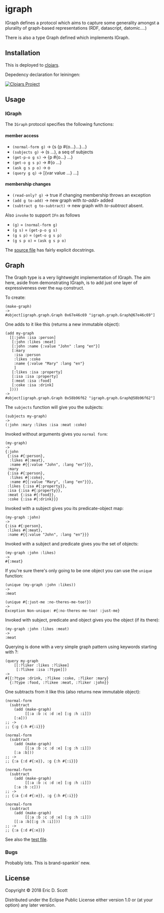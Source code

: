 # igraph

IGraph defines a protocol which aims to capture some generality amongst a 
plurality of graph-based representations (RDF, datascript, datomic....)

There is also a type Graph defined which implements IGraph.


## Installation

This is deployed to [clojars](https://clojars.org/ont-app/igraph).

Depedency declaration for leiningen:

[![Clojars Project](https://img.shields.io/clojars/v/ont-app/igraph.svg)](https://clojars.org/ont-app/igraph)

## Usage

### IGraph
The `IGraph` protocol specifies the following functions:
#### member access
- `(normal-form g)` -> {s {p #{o...}...}...}
- `(subjects g)` -> (s ...), a seq of subjects
- `(get-p-o g s)` -> {p #{o...} ...}
- `(get-o g s p)` -> #{o ...}
- `(ask g s p o)` ->  o
- `(query g q)` -> [{var value ...} ...]
#### membership changes
- `(read-only? g)` -> true if changing membership throws an exception
- `(add g to-add)` -> new graph with <i>to-add></i> added
- `(subtract g to-subtract)` -> new graph with <i>to-subtract</i> absent.

Also `invoke` to support `IFn` as follows
- `(g)` = `(normal-form g)`
- `(g s)` = `(get-p-o g s)`
- `(g s p)` = `(get-o g s p)`
- `(g s p o)` = `(ask g s p o)`

The [source file]([IGraph](https://github.com/ont-app/igraph/blob/master/src/igraph/core.clj)) has fairly explicit docstrings.

## Graph

The Graph type is a very lightweight implementation of IGraph. The aim here, aside from demonstrating IGraph, is to add just one layer of expressiveness over the  `map` construct.

To create:

```
(make-graph)
-> 
#object[igraph.graph.Graph 0x67e46c69 "igraph.graph.Graph@67e46c69"]
```

One adds to it like this (returns a new immutable object):

```
(add my-graph
  [[:john :isa :person]
   [:john :likes :meat]
   [:john :name {:value "John" :lang "en"}]
   [:mary
    :isa :person
    :likes :coke
    :name {:value "Mary" :lang "en"}
    ]
   [:likes :isa :property]
   [:isa :isa :property]
   [:meat :isa :food]
   [:coke :isa :drink]
  ])))
->
#object[igraph.graph.Graph 0x58b96f62 "igraph.graph.Graph@58b96f62"]
```

The `subjects` function will give you the subjects:
```
(subjects my-graph)
-> 
(:john :mary :likes :isa :meat :coke)
```


Invoked without arguments gives you `normal form`:

```
(my-graph)
->
{:john
 {:isa #{:person},
  :likes #{:meat},
  :name #{{:value "John", :lang "en"}}},
 :mary
 {:isa #{:person},
  :likes #{:coke},
  :name #{{:value "Mary", :lang "en"}}},
 :likes {:isa #{:property}},
 :isa {:isa #{:property}},
 :meat {:isa #{:food}},
 :coke {:isa #{:drink}}}
```
Invoked with a subject gives you its predicate-object map:
```
(my-graph :john)
->
{:isa #{:person}, 
 :likes #{:meat}, 
 :name #{{:value "John", :lang "en"}}}
```

Invoked with a subject and predicate gives you the set of objects:
```
(my-graph :john :likes)
->
#{:meat}
```

If you're sure there's only going to be one object you can use the `unique` function:
```
(unique (my-graph :john :likes))
->
:meat

(unique #{:just-me :no-theres-me-too!})
-> 
Exception Non-unique: #{:no-theres-me-too! :just-me}

```

Invoked with subject, predicate and object gives you the object (if its there):
```
(my-graph :john :likes :meat)
->
:meat
```

Querying is done with a very simple graph pattern using keywords starting with ?:
```
(query my-graph
    [[:?liker :likes :?likee]
     [:?likee :isa :?type]])
-> 
#{{:?type :drink, :?likee :coke, :?liker :mary}
  {:?type :food, :?likee :meat, :?liker :john}}
```

One subtracts from it like this (also returns new immutable object):

```
(normal-form 
  (subtract 
    (add (make-graph) 
         [[:a :b :c :d :e] [:g :h :i]])
    [:a]))
;; -> 
;; {:g {:h #{:i}}}

(normal-form 
  (subtract 
    (add (make-graph) 
         [[:a :b :c :d :e] [:g :h :i]])
    [:a :b]))
;; ->
;; {:a {:d #{:e}}, :g {:h #{:i}}}

(normal-form 
  (subtract 
    (add (make-graph) 
         [[:a :b :c :d :e] [:g :h :i]])
    [:a :b :c]))
;; ->
;; {:a {:d #{:e}}, :g {:h #{:i}}}

(normal-form 
  (subtract 
    (add (make-graph) 
         [[:a :b :c :d :e] [:g :h :i]])
    [[:a :b][:g :h :i]]))
;; ->
;; {:a {:d #{:e}}}

```



See also the  [test file](https://github.com/ont-app/igraph/blob/master/test/igraph/graph_test.clj).

### Bugs

Probably lots. This is brand-spankin' new.


## License

Copyright © 2018 Eric D. Scott

Distributed under the Eclipse Public License either version 1.0 or (at
your option) any later version.
